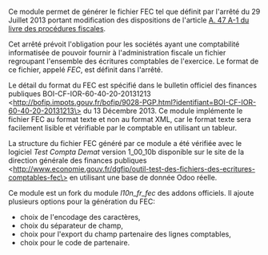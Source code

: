 Ce module permet de générer le fichier FEC tel que définit par l'arrêté
du 29 Juillet 2013 portant modification des dispositions de l'article
[A. 47 A-1 du livre des procédures
fiscales](https://www.legifrance.gouv.fr/affichCodeArticle.do?idArticle=LEGIARTI000018567134&cidTexte=LEGITEXT000006069583).

Cet arrêté prévoit l'obligation pour les sociétés ayant une comptabilité
informatisée de pouvoir fournir à l'administration fiscale un fichier
regroupant l'ensemble des écritures comptables de l'exercice. Le format
de ce fichier, appelé *FEC*, est définit dans l'arrêté.

Le détail du format du FEC est spécifié dans le bulletin officiel des
finances publiques BOI-CF-IOR-60-40-20-20131213
\<http://bofip.impots.gouv.fr/bofip/9028-PGP.html?identifiant=BOI-CF-IOR-60-40-20-20131213\>
du 13 Décembre 2013. Ce module implémente le fichier FEC au format texte
et non au format XML, car le format texte sera facilement lisible et
vérifiable par le comptable en utilisant un tableur.

La structure du fichier FEC généré par ce module a été vérifiée avec le
logiciel *Test Compta Demat* version 1_00_10b disponible sur le site de
la direction générale des finances publiques
\<http://www.economie.gouv.fr/dgfip/outil-test-des-fichiers-des-ecritures-comptables-fec\>
en utilisant une base de donnée Odoo réelle.

Ce module est un fork du module *l10n_fr_fec* des addons officiels. Il
ajoute plusieurs options pour la génération du FEC:

- choix de l'encodage des caractères,
- choix du séparateur de champ,
- choix pour l'export du champ partenaire des lignes comptables,
- choix pour le code de partenaire.
